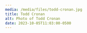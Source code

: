 ```yaml
---
media: /media/files/todd-cronan.jpg
title: Todd Cronan
alt: Photo of Todd Cronan
date: 2023-10-05T11:03:00-0500
---
```

